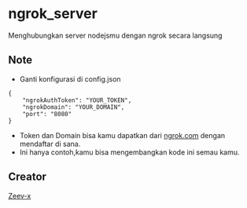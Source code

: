 # ngrok_server
Menghubungkan server nodejsmu dengan ngrok secara langsung

## Note
* Ganti konfigurasi di config.json
```
{
    "ngrokAuthToken": "YOUR_TOKEN",
    "ngrokDomain": "YOUR_DOMAIN",
    "port": "8080"
}
```

* Token dan Domain bisa kamu dapatkan dari [ngrok.com](ngrok.com) dengan mendaftar di sana.
* Ini hanya contoh,kamu bisa mengembangkan kode ini semau kamu.

## Creator

[Zeev-x](https://github.com/Zeev-x)
